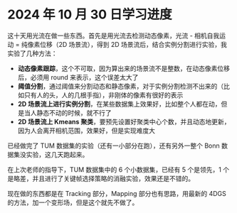 # 2024 年 10 月 30 日学习进度

这十天用光流在做一些东西。首先是用光流去检测动态像素，光流 - 相机自我运动 = 纯像素位移（2D 场景流），得到 2D 场景流后，结合实例分割进行实验，我实验了几种方法：

- **动态像素跟踪**，这个不可取，因为算出来的场景流不是整数，在动态像素位移后，必须用 round 来表示，这个误差太大了
- **阈值分割**，通过阈值来分割动态和静态像素，对于实例分割检测不出来的（比如只有人的头，人的几根手指），非刚体的像素有很好的表示
- **2D 场景流上进行实例分割**，在某些数据集上效果好，比如整个人都在动，但是当人静态不动的时候，就不行了
- **2D 场景流上 Kmeans 聚类**，要预先设置好聚类中心个数，并且动态地更新，因为人会离开相机范围，效果好，但是实现难度大

  
已经做完了 TUM 数据集的实验（还有一小部分在跑），还有另外一整个 Bonn 数据集没实验，这几天跑起来。

在上次老师的指导下，TUM 数据集中的 6 个小数据集，已经有 5 个是领先，1 个是略差，并且进行了关键帧选择策略的消融实验，效果还是不错的。  

现在做的东西都是在 Tracking 部分，Mapping 部分也有思路，用最新的 4DGS 的方法，加一个变形场，但是这个就先不做了。